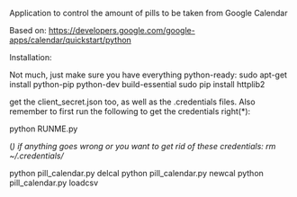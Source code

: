 Application to control the amount of pills to be taken from Google Calendar

Based on:
https://developers.google.com/google-apps/calendar/quickstart/python

Installation:

Not much, just make sure you have everything python-ready:
sudo apt-get install python-pip python-dev build-essential
sudo pip install httplib2

get the client_secret.json too, as well as the .credentials files.
Also remember to first run the following to get the credentials right(*): 

python RUNME.py

(*) if anything goes wrong or you want to get rid of these credentials:
rm ~/.credentials/*

python pill_calendar.py delcal
python pill_calendar.py newcal
python pill_calendar.py loadcsv
